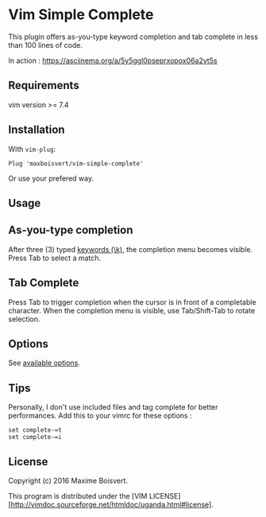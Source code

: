 # Vim Simple Complete

This plugin offers as-you-type keyword completion and tab complete in less than 100 lines of code.

In action : https://asciinema.org/a/5y5ggl0pseprxopox06a2vt5s

## Requirements
vim version >= 7.4

## Installation

With `vim-plug`:
```
Plug 'maxboisvert/vim-simple-complete'
```

Or use your prefered way.

## Usage

## As-you-type completion

After three (3) typed [keywords (\k)](http://vimdoc.sourceforge.net/htmldoc/insert.html#ins-completion), the completion menu becomes visible. Press Tab to select a match.

## Tab Complete

Press Tab to trigger completion when the cursor is in front of a completable character. When the completion menu is visible, use Tab/Shift-Tab to rotate selection.

## Options

See [available options](/plugin/vim-simple-complete.vim#L6).

## Tips

Personally, I don't use included files and tag complete for better performances. Add this to your vimrc for these options :
```VimL
set complete-=t
set complete-=i
```

## License

Copyright (c) 2016 Maxime Boisvert.

This program is distributed under the [VIM LICENSE][http://vimdoc.sourceforge.net/htmldoc/uganda.html#license].
